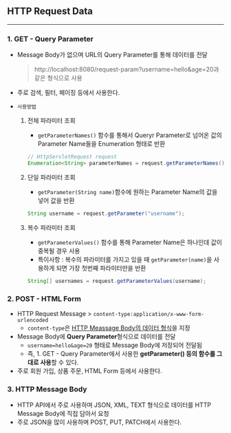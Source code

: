 ## HTTP Request Data

---

### 1. GET - Query Parameter

- Message Body가 없으며 URL의 Query Parameter를 통해 데이터를 전달

  > http://localhost:8080/request-param?username=hello&age=20과 같은 형식으로 사용

- 주로 검색, 필터, 페이징 등에서 사용한다.

- `사용방법`

  1. 전체 파라미터 조회

     - `getParameterNames()` 함수를 통해서 Queryr Parameter로 넘어온 값의 Parameter Name들을 Enumeration 형태로 반환

     ```java
     // HttpServletRequest request
     Enumeration<String> parameterNames = request.getParameterNames();
     ```

  2. 단일 파라미터 조회

     - `getParameter(String name)`함수에 원하는 Parameter Name의 값을 넣어 값을 반환

     ```java
     String username = request.getParameter("username");
     ```

  3. 복수 파라미터 조회

     - `getParameterValues()` 함수를 통해 Parameter Name은 하나인데 값이 중복될 경우 사용 
     - 특이사항 : 복수의 파라미터를 가지고 있을 때 `getParameter(name)`을 사용하게 되면 가장 첫번째 파라미터만을 반환

     ```java
     String[] usernames = request.getParameterValues(username);
     ```

     

### 2. POST - HTML  Form

- HTTP Request Message > `content-type:application/x-www-form-urlencoded`
  - `content-type`은 <u>HTTP Meassage Body의  데이터 형식</u>을 지정
- Message Body에 **Query Parameter**형식으로 데이터를 전달
  - `username=hello&age=20` 형태로 Message Body에 저장되어 전달됨
  - 즉, 1. GET - Query Parameter에서 사용한 **getParameter() 등의 함수를 그대로 사용**할 수 있다.
- 주로 회원 가입, 상품 주문, HTML Form 등에서 사용한다.

### 3. HTTP Message Body 

- HTTP API에서 주로 사용하며 JSON, XML, TEXT 형식으로 데이터를 HTTP Message Body에 직접 담아서 요청
- 주로 JSON을 많이 사용하며 POST, PUT, PATCH에서 사용한다.



